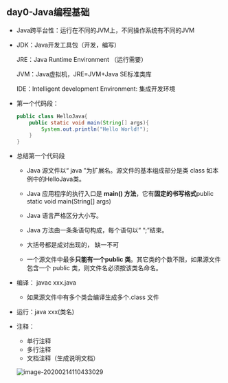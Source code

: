 ## day0-Java编程基础

- Java跨平台性：运行在不同的JVM上，不同操作系统有不同的JVM

- JDK：Java开发工具包（开发，编写）

  JRE：Java Runtime Environment （运行需要）

  JVM：Java虚拟机，JRE=JVM+Java SE标准类库

  IDE：Intelligent development Environment: 集成开发环境

- 第一个代码段：

  ```java
  public class HelloJava{
      public static void main(String[] args){
          System.out.println("Hello World!");
      }
  }
  ```

- 总结第一个代码段

  - Java 源文件以“ java ”为扩展名。源文件的基本组成部分是类 class 如本例中的HelloJava类。

  - Java 应用程序的执行入口是 **main() 方法**，它有**固定的书写格式**public static void main(String[] args)

  - Java 语言严格区分大小写。

  - Java 方法由一条条语句构成，每个语句以“ “;”结束。

  - 大括号都是成对出现的， 缺一不可

  - 一个源文件中最多**只能有一个public 类**。其它类的个数不限，如果源文件包含一个 public 类，则文件名必须按该类名命名。

    

- 编译： javac xxx.java
  
  - 如果源文件中有多个类会编译生成多个.class 文件
- 运行：java xxx(类名) 



- 注释：

  - 单行注释
  - 多行注释
  - 文档注释（生成说明文档）

  ![image-20200214110433029](C:\Users\lfrdw\AppData\Roaming\Typora\typora-user-images\image-20200214110433029.png)

